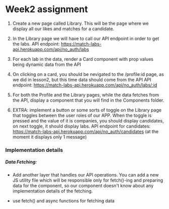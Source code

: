 # Week2 assignment

1. Create a new page called Library.
   This will be the page where we display all our likes and matches for a candidate.

2. In the Library page we will have to call our API endpoint in order to get the labs.
   API endpoint: https://match-labs-api.herokuapp.com/api/no_auth/labs

3. For each lab in the data, render a Card component with prop values being dynamic data from the API

4. On clicking on a card, you should be nevigated to the /profile:id page, as we did in lesson2, but this time data should come from the API
   API endpoint: https://match-labs-api.herokuapp.com/api/no_auth/labs/:id

5. For both the Profile and the Library pages, while the data fetches from the API, display a <Loader> component that you will find in the Components folder.

6. EXTRA: implement a button or some sorts of toggle on the Library page that toggles between the user roles of our APP.
   When the toggle is pressed and the value of it is companies, you should display candidates, on next toggle, it should display labs.
   API endpoint for candidates: https://match-labs-api.herokuapp.com/api/no_auth/candidates (at the moment it displays only 1 message)

### Implementation details

##### Data Fetching:

- Add another layer that handles our API operations.
  You can add a new JS utility file which will be responsible only for fetch()-ing and preparing data for the component, so our component doesn't know about any implementation details of the fetching.

- use fetch() and async functions for fetching data
